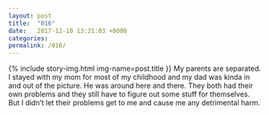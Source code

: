 ```yaml
---
layout: post
title:  "016"
date:   2017-12-10 13:21:03 +0000
categories: 
permalink: /016/
---
```


{% include story-img.html img-name=post.title }}
My parents are separated. I stayed with my mom for most of my childhood and my dad was kinda in and out of the picture. He was around here and there. They both had their own problems and they still have to figure out some stuff for themselves. But I didn’t let their problems get to me and cause me any detrimental harm. 